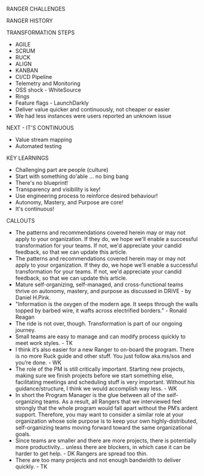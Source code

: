 RANGER CHALLENGES

RANGER HISTORY

TRANSFORMATION STEPS

- AGILE
- SCRUM
- RUCK
- ALIGN
- KANBAN
- CI/CD Pipeline
- Telemetry and Monitoring
- OSS shock - WhiteSource
- Rings
- Feature flags - LaunchDarkly
- Deliver value quicker and continuously, not cheaper or easier
- We had less instances were users reported an unknown issue

NEXT - IT'S CONTINUOUS

- Value stream mapping
- Automated testing

KEY LEARNINGS

- Challenging part are people (culture)
- Start with something do'able ... no bing bang
- There's no blueprint!
- Transparency and visibility is key!
- Use engineering process to reinforce desired behaviour!
- Autonomy, Mastery, and Purpose are core!
- It's continuous! 

CALLOUTS

- The patterns and recommendations covered herein may or may not apply to your organization. If they do, we hope we'll enable a successful transformation for your teams. If not, we'd appreciate your candid feedback, so that we can update this article.
-  The patterns and recommendations covered herein may or may not apply to your organization. If they do, we hope we'll enable a successful transformation for your teams. If not, we'd appreciate your candid feedback, so that we can update this article.
- Mature self-organizing, self-managed, and cross-functional teams thrive on autonomy, mastery, and purpose as discussed in DRiVE - by Daniel H.Pink.
- "Information is the oxygen of the modern age. It seeps through the walls topped by barbed wire, it wafts across electrified borders.” - Ronald Reagan
- The ride is not over, though. Transformation is part of our ongoing journey.
- Small teams are easy to manage and can modify process quickly to meet work styles. - TK
- I think it’s also easier for a new Ranger to on-board the program. There is no more Ruck guide and other stuff. You just follow aka.ms/sos and you’re done. - WK
- The role of the PM is still critically important. Starting new projects, making sure we finish projects before we start something else, facilitating meetings and scheduling stuff is very important. Without his guidance/structure, I think we would accomplish way less. - WK
- In short the Program Manager is the glue between all of the self-organizing teams. As a result, all Rangers that we interviewed feel strongly that the whole program would fall apart without the PM’s ardent support. Therefore, you may want to consider a similar role at your organization whose sole purpose is to keep your own highly-distributed, self-organizing teams moving forward toward the same organizational goals.
- Since teams are smaller and there are more projects, there is potentially more productivity... unless there are blockers, in which case it can be harder to get help. - DK
Rangers are spread too thin. 
- There are too many projects and not enough bandwidth to deliver quickly. - TK